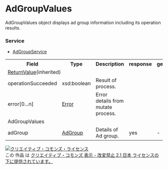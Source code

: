# AdGroupValues
AdGroupValues object displays ad group information including its operation results.

### Service
+ [AdGroupService](../services/AdGroupService.md)

<table>
 <tr>
  <th>Field</th>
  <th>Type</th>
  <th>Description</th>
  <th>response</th>
  <th>get</th>
  <th>add</th>
  <th>set</th>
  <th>remove</th>
 </tr>
 <tr>
  <td colspan="8"><a href="./ReturnValue.md">ReturnValue</a>(inherited)</td>
 </tr>
 <tr>
  <td>operationSucceeded</td>
  <td>xsd:boolean</td>
  <td>Result of process.</td>
  <td colspan="5"></td>
 </tr>
 <tr>
  <td>error[0...n]</td>
  <td><a href="./Error.md">Error</a></td>
  <td>Error details from mutate process.</td>
  <td colspan="7"></td>
 </tr>
 <tr>
  <td colspan="8">AdGroupValues</td>
 </tr>
 <tr>
  <td>adGroup</td>
  <td><a href="./AdGroup.md">AdGroup</a></td>
  <td>Details of Ad group.</td>
  <td>yes</td>
  <td>-</td>
  <td>-</td>
  <td>-</td>
  <td>-</td>
 </tr>
</table>

<a rel="license" href="http://creativecommons.org/licenses/by-nd/2.1/jp/"><img alt="クリエイティブ・コモンズ・ライセンス" style="border-width:0" src="https://i.creativecommons.org/l/by-nd/2.1/jp/88x31.png" /></a><br />この 作品 は <a rel="license" href="http://creativecommons.org/licenses/by-nd/2.1/jp/">クリエイティブ・コモンズ 表示 - 改変禁止 2.1 日本 ライセンスの下に提供されています。</a>
